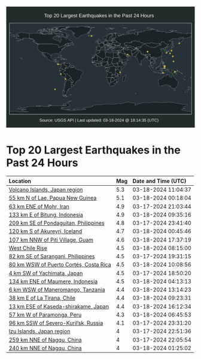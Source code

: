 ![Map](./map.png)

# Top 20 Largest Earthquakes in the Past 24 Hours

| Location | Mag | Date and Time (UTC) |
|:---|:---|:---|
| [Volcano Islands, Japan region](https://earthquake.usgs.gov/earthquakes/eventpage/us6000mjkb) | 5.3 | 03-18-2024 11:04:37 |
| [55 km N of Lae, Papua New Guinea](https://earthquake.usgs.gov/earthquakes/eventpage/us6000mjij) | 5.1 | 03-18-2024 00:18:04 |
| [63 km ENE of Mohr, Iran](https://earthquake.usgs.gov/earthquakes/eventpage/us6000mjhl) | 4.9 | 03-17-2024 21:03:44 |
| [133 km E of Bitung, Indonesia](https://earthquake.usgs.gov/earthquakes/eventpage/us6000mjk4) | 4.9 | 03-18-2024 09:35:16 |
| [209 km SE of Pondaguitan, Philippines](https://earthquake.usgs.gov/earthquakes/eventpage/us6000mjif) | 4.8 | 03-17-2024 23:41:40 |
| [120 km S of Akureyri, Iceland](https://earthquake.usgs.gov/earthquakes/eventpage/us6000mjim) | 4.7 | 03-18-2024 00:45:46 |
| [107 km NNW of Piti Village, Guam](https://earthquake.usgs.gov/earthquakes/eventpage/us6000mjlf) | 4.6 | 03-18-2024 17:37:19 |
| [West Chile Rise](https://earthquake.usgs.gov/earthquakes/eventpage/us6000mjjw) | 4.5 | 03-18-2024 08:15:00 |
| [82 km SE of Sarangani, Philippines](https://earthquake.usgs.gov/earthquakes/eventpage/us6000mjh7) | 4.5 | 03-17-2024 19:31:15 |
| [80 km WSW of Puerto Cortés, Costa Rica](https://earthquake.usgs.gov/earthquakes/eventpage/us6000mjk7) | 4.5 | 03-18-2024 10:08:56 |
| [4 km SW of Yachimata, Japan](https://earthquake.usgs.gov/earthquakes/eventpage/us6000mjh3) | 4.5 | 03-17-2024 18:50:20 |
| [134 km ENE of Maumere, Indonesia](https://earthquake.usgs.gov/earthquakes/eventpage/us6000mjj2) | 4.5 | 03-18-2024 04:13:13 |
| [6 km WSW of Maneromango, Tanzania](https://earthquake.usgs.gov/earthquakes/eventpage/us6000mjkm) | 4.4 | 03-18-2024 13:14:23 |
| [38 km E of La Tirana, Chile](https://earthquake.usgs.gov/earthquakes/eventpage/us6000mjk0) | 4.4 | 03-18-2024 09:23:31 |
| [13 km ESE of Kaseda-shirakame, Japan](https://earthquake.usgs.gov/earthquakes/eventpage/us6000mjl9) | 4.4 | 03-18-2024 16:12:34 |
| [57 km W of Paramonga, Peru](https://earthquake.usgs.gov/earthquakes/eventpage/us6000mjje) | 4.3 | 03-18-2024 06:45:53 |
| [96 km SSW of Severo-Kuril’sk, Russia](https://earthquake.usgs.gov/earthquakes/eventpage/us6000mji0) | 4.1 | 03-17-2024 23:31:20 |
| [Izu Islands, Japan region](https://earthquake.usgs.gov/earthquakes/eventpage/us6000mjht) | 4 | 03-17-2024 22:51:36 |
| [259 km NNE of Nagqu, China](https://earthquake.usgs.gov/earthquakes/eventpage/us6000mjhr) | 4 | 03-17-2024 22:05:54 |
| [240 km NNE of Nagqu, China](https://earthquake.usgs.gov/earthquakes/eventpage/us6000mjip) | 4 | 03-18-2024 01:25:02 |
